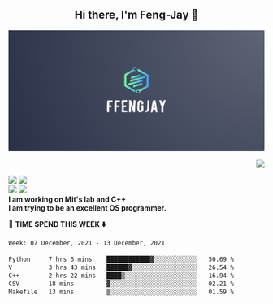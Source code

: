 <h2 align="center"> Hi there, I'm Feng-Jay 👋 </h2>  

![](https://github.com/Feng-Jay/DataStruct/blob/master/Image/1.png)  

<img align="right" src="https://github-readme-stats.vercel.app/api?username=Feng-Jay&show_icons=true&icon_color=CE1D2D&text_color=718096&bg_color=ffffff&hide_title=true" />


&emsp;

![](https://visitor-badge.glitch.me/badge?page_id=Feng-Jay.readme)
![](https://img.shields.io/badge/Concentrate-Cpp-blue)  
![](https://img.shields.io/badge/Rust-primer-orange)
![](https://img.shields.io/badge/Target-OS-9cf)  
**I am working on Mit's lab and C++**  
**I am trying to be an excellent OS programmer.**  


📘 **TIME SPEND THIS WEEK ⬇️**
<!--START_SECTION:waka-->
```text
Week: 07 December, 2021 - 13 December, 2021

Python     7 hrs 6 mins    ████████████▓░░░░░░░░░░░░   50.69 % 
V          3 hrs 43 mins   ██████▓░░░░░░░░░░░░░░░░░░   26.54 % 
C++        2 hrs 22 mins   ████▒░░░░░░░░░░░░░░░░░░░░   16.94 % 
CSV        18 mins         ▓░░░░░░░░░░░░░░░░░░░░░░░░   02.21 % 
Makefile   13 mins         ▒░░░░░░░░░░░░░░░░░░░░░░░░   01.59 % 
```
<!--END_SECTION:waka-->
